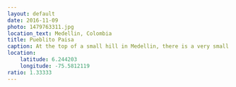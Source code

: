 ```yaml
---
layout: default
date: 2016-11-09
photo: 1479763311.jpg
location_text: Medellin, Colombia
title: Pueblito Paisa
caption: At the top of a small hill in Medellin, there is a very small village that preserves the style of the old Paisa region. The few houses are colored in white and other colors. The church is very small and inside, the dimension of the windows are written on the walls!
location:
    latitude: 6.244203
    longitude: -75.5812119
ratio: 1.33333
---
```


